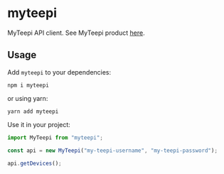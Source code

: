 # myteepi

MyTeepi API client. See MyTeepi product [here](https://www.myteepi.fr/).

## Usage

Add `myteepi` to your dependencies:

```shell
npm i myteepi
```

or using yarn:

```shell
yarn add myteepi
```

Use it in your project:

```js
import MyTeepi from "myteepi";

const api = new MyTeepi("my-teepi-username", "my-teepi-password");

api.getDevices();
```
